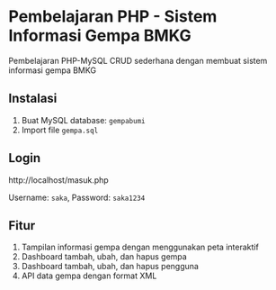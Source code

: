 # Pembelajaran PHP - Sistem Informasi Gempa BMKG

Pembelajaran PHP-MySQL CRUD sederhana dengan membuat sistem informasi gempa BMKG

## Instalasi
1. Buat MySQL database: `gempabumi`
2. Import file `gempa.sql`

## Login
http://localhost/masuk.php

Username: `saka`, Password: `saka1234`

## Fitur
1. Tampilan informasi gempa dengan menggunakan peta interaktif
2. Dashboard tambah, ubah, dan hapus gempa
3. Dashboard tambah, ubah, dan hapus pengguna
4. API data gempa dengan format XML
